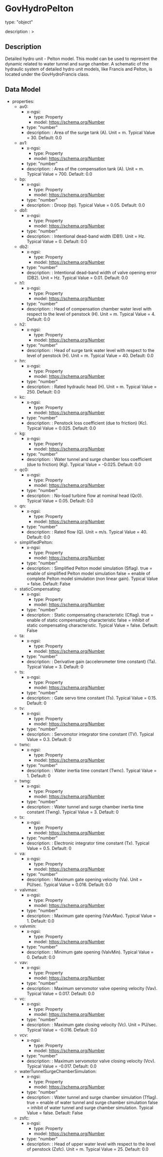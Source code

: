 # GovHydroPelton
type: "object"
description : >
## Description
Detailed hydro unit - Pelton model.  This model can be used to represent the dynamic related to water tunnel and surge chamber. A schematic of the hydraulic system of detailed hydro unit models, like Francis and Pelton, is located under the GovHydroFrancis class.

## Data Model
  - properties:
    - av0:
      - x-ngsi:
        - type: Property
        - model: https://schema.org/Number
      - type: "number"
      - description: : Area of the surge tank (A). Unit = m. Typical Value = 30. Default: 0.0
    - av1:
      - x-ngsi:
        - type: Property
        - model: https://schema.org/Number
      - type: "number"
      - description: : Area of the compensation tank (A). Unit = m. Typical Value = 700. Default: 0.0
    - bp:
      - x-ngsi:
        - type: Property
        - model: https://schema.org/Number
      - type: "number"
      - description: : Droop (bp).  Typical Value = 0.05. Default: 0.0
    - db1:
      - x-ngsi:
        - type: Property
        - model: https://schema.org/Number
      - type: "number"
      - description: : Intentional dead-band width (DB1).  Unit = Hz.  Typical Value = 0. Default: 0.0
    - db2:
      - x-ngsi:
        - type: Property
        - model: https://schema.org/Number
      - type: "number"
      - description: : Intentional dead-band width of valve opening error (DB2). Unit = Hz.  Typical Value = 0.01. Default: 0.0
    - h1:
      - x-ngsi:
        - type: Property
        - model: https://schema.org/Number
      - type: "number"
      - description: : Head of compensation chamber water level with respect to the level of penstock (H).  Unit = m. Typical Value = 4. Default: 0.0
    - h2:
      - x-ngsi:
        - type: Property
        - model: https://schema.org/Number
      - type: "number"
      - description: : Head of surge tank water level with respect to the level of penstock (H).  Unit = m. Typical Value = 40. Default: 0.0
    - hn:
      - x-ngsi:
        - type: Property
        - model: https://schema.org/Number
      - type: "number"
      - description: : Rated hydraulic head (H).  Unit = m. Typical Value = 250. Default: 0.0
    - kc:
      - x-ngsi:
        - type: Property
        - model: https://schema.org/Number
      - type: "number"
      - description: : Penstock loss coefficient (due to friction) (Kc).  Typical Value = 0.025. Default: 0.0
    - kg:
      - x-ngsi:
        - type: Property
        - model: https://schema.org/Number
      - type: "number"
      - description: : Water tunnel and surge chamber loss coefficient (due to friction) (Kg).  Typical Value = -0.025. Default: 0.0
    - qc0:
      - x-ngsi:
        - type: Property
        - model: https://schema.org/Number
      - type: "number"
      - description: : No-load turbine flow at nominal head (Qc0).  Typical Value = 0.05. Default: 0.0
    - qn:
      - x-ngsi:
        - type: Property
        - model: https://schema.org/Number
      - type: "number"
      - description: : Rated flow (Q). Unit = m/s. Typical Value = 40. Default: 0.0
    - simplifiedPelton:
      - x-ngsi:
        - type: Property
        - model: https://schema.org/Number
      - type: "number"
      - description: : Simplified Pelton model simulation (Sflag). true = enable of simplified Pelton model simulation false = enable of complete Pelton model simulation (non linear gain). Typical Value = false. Default: False
    - staticCompensating:
      - x-ngsi:
        - type: Property
        - model: https://schema.org/Number
      - type: "number"
      - description: : Static compensating characteristic (Cflag). true = enable of static compensating characteristic  false = inhibit of static compensating characteristic. Typical Value = false. Default: False
    - ta:
      - x-ngsi:
        - type: Property
        - model: https://schema.org/Number
      - type: "number"
      - description: : Derivative gain (accelerometer time constant) (Ta).  Typical Value = 3. Default: 0
    - ts:
      - x-ngsi:
        - type: Property
        - model: https://schema.org/Number
      - type: "number"
      - description: : Gate servo time constant (Ts).  Typical Value = 0.15. Default: 0
    - tv:
      - x-ngsi:
        - type: Property
        - model: https://schema.org/Number
      - type: "number"
      - description: : Servomotor integrator time constant (TV).  Typical Value = 0.3. Default: 0
    - twnc:
      - x-ngsi:
        - type: Property
        - model: https://schema.org/Number
      - type: "number"
      - description: : Water inertia time constant (Twnc).  Typical Value = 1. Default: 0
    - twng:
      - x-ngsi:
        - type: Property
        - model: https://schema.org/Number
      - type: "number"
      - description: : Water tunnel and surge chamber inertia time constant (Twng). Typical Value = 3. Default: 0
    - tx:
      - x-ngsi:
        - type: Property
        - model: https://schema.org/Number
      - type: "number"
      - description: : Electronic integrator time constant (Tx).  Typical Value = 0.5. Default: 0
    - va:
      - x-ngsi:
        - type: Property
        - model: https://schema.org/Number
      - type: "number"
      - description: : Maximum gate opening velocity (Va).  Unit = PU/sec.  Typical Value = 0.016. Default: 0.0
    - valvmax:
      - x-ngsi:
        - type: Property
        - model: https://schema.org/Number
      - type: "number"
      - description: : Maximum gate opening (ValvMax).  Typical Value = 1. Default: 0.0
    - valvmin:
      - x-ngsi:
        - type: Property
        - model: https://schema.org/Number
      - type: "number"
      - description: : Minimum gate opening (ValvMin).  Typical Value = 0. Default: 0.0
    - vav:
      - x-ngsi:
        - type: Property
        - model: https://schema.org/Number
      - type: "number"
      - description: : Maximum servomotor valve opening velocity (Vav).  Typical Value = 0.017. Default: 0.0
    - vc:
      - x-ngsi:
        - type: Property
        - model: https://schema.org/Number
      - type: "number"
      - description: : Maximum gate closing velocity (Vc).  Unit = PU/sec.  Typical Value = -0.016. Default: 0.0
    - vcv:
      - x-ngsi:
        - type: Property
        - model: https://schema.org/Number
      - type: "number"
      - description: : Maximum servomotor valve closing velocity (Vcv).  Typical Value = -0.017. Default: 0.0
    - waterTunnelSurgeChamberSimulation:
      - x-ngsi:
        - type: Property
        - model: https://schema.org/Number
      - type: "number"
      - description: : Water tunnel and surge chamber simulation (Tflag). true = enable of water tunnel and surge chamber simulation false = inhibit of water tunnel and surge chamber simulation. Typical Value = false. Default: False
    - zsfc:
      - x-ngsi:
        - type: Property
        - model: https://schema.org/Number
      - type: "number"
      - description: : Head of upper water level with respect to the level of penstock (Zsfc).  Unit = m. Typical Value = 25. Default: 0.0
